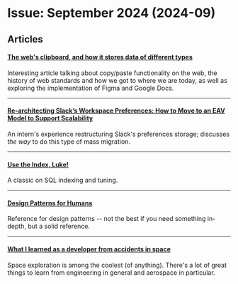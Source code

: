 # Issue: September 2024 (2024-09)

## Articles
#### [The web's clipboard, and how it stores data of different types](https://alexharri.com/blog/clipboard)
Interesting article talking about copy/paste functionality on the web, the history of web standards and how we got to where we are today, as well as exploring the implementation of Figma and Google Docs.

----
#### [Re-architecting Slack’s Workspace Preferences: How to Move to an EAV Model to Support Scalability](https://slack.engineering/re-architecting-slacks-workspace-preferences-how-to-move-to-an-eav-model-to-support-scalability/)
An intern's experience restructuring Slack's preferences storage; discusses _the way_ to do this type of mass migration.

----
#### [Use the Index, Luke!](https://use-the-index-luke.com/)
A classic on SQL indexing and tuning.

----
#### [Design Patterns for Humans](https://github.com/kamranahmedse/design-patterns-for-humans)
Reference for design patterns -- not the best if you need something in-depth, but a solid reference.

----
#### [What I learned as a developer from accidents in space](https://evilmartians.com/chronicles/what-i-learned-as-a-developer-from-accidents-in-space)
Space exploration is among the coolest (of anything).  There's a lot of great things to learn from engineering in general and aerospace in particular.
